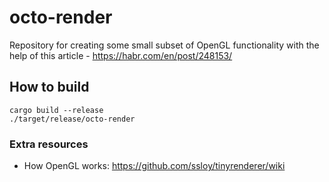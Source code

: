 # octo-render
Repository for creating some small subset of OpenGL functionality with the help of this article - https://habr.com/en/post/248153/

## How to build

    cargo build --release
    ./target/release/octo-render

### Extra resources

- How OpenGL works: https://github.com/ssloy/tinyrenderer/wiki
